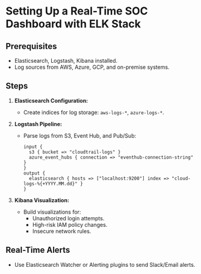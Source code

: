 # Setting Up a Real-Time SOC Dashboard with ELK Stack

## Prerequisites
- Elasticsearch, Logstash, Kibana installed.
- Log sources from AWS, Azure, GCP, and on-premise systems.

## Steps
1. **Elasticsearch Configuration:**
   - Create indices for log storage: `aws-logs-*`, `azure-logs-*`.

2. **Logstash Pipeline:**
   - Parse logs from S3, Event Hub, and Pub/Sub:
     ```logstash
     input {
       s3 { bucket => "cloudtrail-logs" }
       azure_event_hubs { connection => "eventhub-connection-string" }
     }
     output {
       elasticsearch { hosts => ["localhost:9200"] index => "cloud-logs-%{+YYYY.MM.dd}" }
     }
     ```

3. **Kibana Visualization:**
   - Build visualizations for:
     - Unauthorized login attempts.
     - High-risk IAM policy changes.
     - Insecure network rules.

## Real-Time Alerts
- Use Elasticsearch Watcher or Alerting plugins to send Slack/Email alerts.
